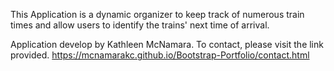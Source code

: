 This Application is a dynamic organizer to keep track of numerous train times and allow users to identify the trains' next time of arrival. 

Application develop by Kathleen McNamara.
To contact, please visit the link provided.
https://mcnamarakc.github.io/Bootstrap-Portfolio/contact.html